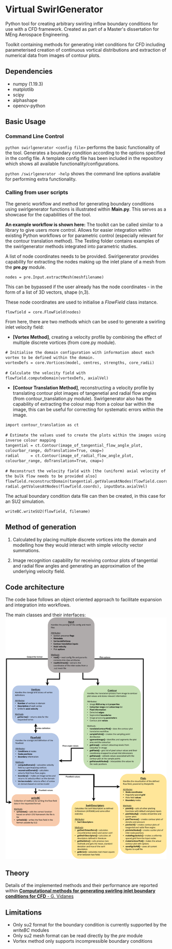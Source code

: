 # Virtual SwirlGenerator
 Python tool for creating arbitrary swirling inflow boundary conditions for use with a CFD framework. Created as part of a Master's dissertation for MEng Aerospace Engineering.
 
 Toolkit containing methods for generating inlet conditions for CFD including parameterised creation of continuous vortical distributions and extraction of numerical data from images of contour plots.

## Dependencies
- numpy (1.19.3)
- matplotlib
- scipy
- alphashape
- opencv-python


## Basic Usage
### Command Line Control
`python swirlgenerator <config file>` performs the basic functionality of the tool. Generates a boundary condition according to the options specified in the config file. A template config file has been included in the repository which shows all available functionality/configurations.
 
`python /swirlgenerator -help` shows the command line options available for performing extra functionality. 


### Calling from user scripts
The generic workflow and method for generating boundary conditions using swirlgenerator functions is illustrated within **Main.py**. This serves as a showcase for the capabilities of the tool.

**An example workflow is shown here:**
The toolkit can be called similar to a library to give users more control. Allows for easier integration within existing Python workflows or for parametric control (especially relevant for the contour translation method). The Testing folder contains examples of the swirlgenerator methods integrated into parametric studies.

A list of node coordinates needs to be provided. Swirlgenerator provides capability for extracting the nodes making up the inlet plane of a mesh from the **pre.py** module.
```
nodes = pre.Input.extractMesh(meshfilename)
```
This can be bypassed if the user already has the node coordinates - in the form of a list of 3D vectors, shape (n,3).

These node coordinates are used to initialise a *FlowField* class instance.
```
flowfield = core.FlowField(nodes)
```

From here, there are two methods which can be used to generate a swirling inlet velocity field:

- **[Vortex Method]**, creating a velocity profile by combining the effect of multiple discrete vortices (from core.py module).
```
# Initialise the domain configuration with information about each vortex to be defined within the domain.
vortexDefs = core.Vortices(model, centres, strengths, core_radii)

# Calculate the velocity field with
flowfield.computeDomain(vortexDefs, axialVel)
```

- **[Contour Translation Method]**, reconstructing a velocity profile by translating contour plot images of tangenetial and radial flow angles (from contour_translation.py module). Swirlgenerator also has the capability of extracting the colour map from a colour bar within the image, this can be useful for correcting for systematic errors within the image.
```
import contour_translation as ct

# Estimate the values used to create the plots within the images using inverse colour mapping
tangential = ct.Contour(image_of_tangential_flow_angle_plot, colourbar_range, doTranslation=True, cmap=)
radial     = ct.Contour(image_of_radial_flow_angle_plot,     colourbar_range, doTranslation=True, cmap=)

# Reconstruct the velocity field with [the (uniform) axial velocity of the bulk flow needs to be provided also]
flowfield.reconstructDomain(tangential.getValuesAtNodes(flowfield.coords), radial.getValuesAtNodes(flowfield.coords), inputData.axialVel)
```

The actual boundary condition data file can then be created, in this case for an SU2 simulation.
```
writeBC.writeSU2(flowfield, filename)
```


## Method of generation
1. Calculated by placing multiple discrete vortices into the domain and modelling how they would interact with simple velocity vector summations.

2. Image recognition capability for receiving contour plots of tangential and radial flow angles and generating an approximation of the underlying velocity field.

## Code architecture
The code base follows an object oriented approach to facilitate expansion and integration into workflows.

The main classes and their interfaces:
![code architecture](swirlgenerator-Architecture.png "code architecture")

## Theory
Details of the implemented methods and their performance are reported within [**Computational methods for generating swirling inlet boundary conditions for CFD** - G. Vidanes](Vidanes_G_Computational_methods_for_generating_swirling_inlet_boundary_conditions_for_CFD.pdf)

## Limitations
- Only su2 format for the boundary condition is currently supported by the *writeBC* modules
- Only su2 mesh format can be read directly by the *pre* module
- Vortex method only supports incompressible boundary conditions
